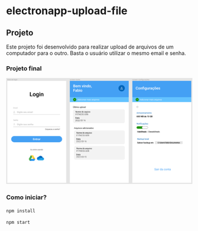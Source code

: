 # electronapp-upload-file

## Projeto
Este projeto foi desenvolvido para realizar upload de arquivos de um computador para o outro. Basta o usuário utilizar o mesmo email e senha.

### Projeto final

![alt text](./project.PNG)

### Como iniciar?
``npm install``

``npm start``

